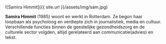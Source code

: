 ![Samira Himmit]({{ site.url }}/assets/img/sam.jpg)

**Samira Himmit** (1985) woont en werkt in Rotterdam. Ze begon haar loopbaan als psycholoog en  verdiepte zich in journalistiek, media en cultuur. Verschillende functies binnen de geestelijke gezondheidszorg en de culturele sector volgden, altijd gerelateerd aan communicatie(advies) en tekst.

